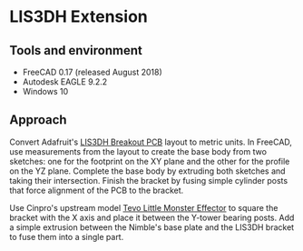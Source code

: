 # LIS3DH Extension

## Tools and environment

* FreeCAD 0.17 (released August 2018)
* Autodesk EAGLE 9.2.2
* Windows 10

## Approach

Convert Adafruit's [LIS3DH Breakout PCB](https://github.com/adafruit/Adafruit-LIS3DH-Breakout-PCB) layout to metric units. In FreeCAD, use measurements from the layout to create the base body from two sketches: one for the footprint on the XY plane and the other for the profile on the YZ plane. Complete the base body by extruding both sketches and taking their intersection. Finish the bracket by fusing simple cylinder posts that force alignment of the PCB to the bracket.

Use Cinpro's upstream model [Tevo Little Monster Effector](https://www.thingiverse.com/thing:2750830) to square the bracket with the X axis and place it between the Y-tower bearing posts. Add a simple extrusion between the Nimble's base plate and the LIS3DH bracket to fuse them into a single part.
